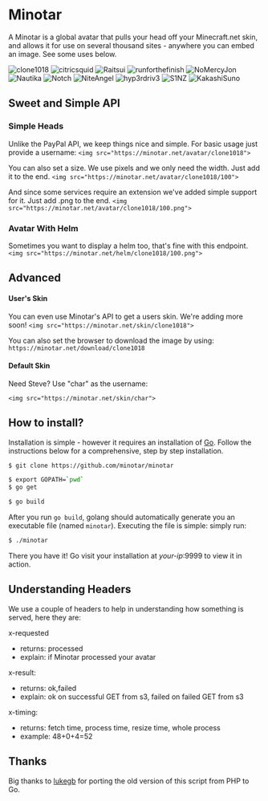 # Minotar

A Minotar is a global avatar that pulls your head off your Minecraft.net skin, and allows it for use on several thousand sites - anywhere you can embed an image. See some uses below.

![clone1018](https://minotar.net/avatar/clone1018/64)
![citricsquid](https://minotar.net/avatar/citricsquid/64)
![Raitsui](https://minotar.net/avatar/Raitsui/64)
![runforthefinish](https://minotar.net/avatar/runforthefinish/64)
![NoMercyJon](https://minotar.net/avatar/NoMercyJon/64)
![Nautika](https://minotar.net/avatar/Nautika/64)
![Notch](https://minotar.net/avatar/Notch/64)
![NiteAngel](https://minotar.net/helm/NiteAngel/64)
![hyp3rdriv3](https://minotar.net/helm/hyp3rdriv3/64)
![S1NZ](https://minotar.net/helm/S1NZ/64)
![KakashiSuno](https://minotar.net/helm/KakashiSuno/64)

## Sweet and Simple API

### Simple Heads
Unlike the PayPal API, we keep things nice and simple. For basic usage just provide a username:
`<img src="https://minotar.net/avatar/clone1018">`

You can also set a size. We use pixels and we only need the width. Just add it to the end.
`<img src="https://minotar.net/avatar/clone1018/100">`

And since some services require an extension we've added simple support for it. Just add .png to the end.
`<img src="https://minotar.net/avatar/clone1018/100.png">`

### Avatar With Helm
Sometimes you want to display a helm too, that's fine with this endpoint.
`<img src="https://minotar.net/helm/clone1018/100.png">`


## Advanced

#### User's Skin
You can even use Minotar's API to get a users skin. We're adding more soon!
`<img src="https://minotar.net/skin/clone1018">`

You can also set the browser to download the image by using:
`https://minotar.net/download/clone1018`

#### Default Skin
Need Steve? Use "char" as the username:

`<img src="https://minotar.net/skin/char">`

## How to install?
Installation is simple - however it requires an installation of [Go](http://golang.org). Follow the instructions below for a comprehensive, step by step installation.
```bash
$ git clone https://github.com/minotar/minotar

$ export GOPATH=`pwd`
$ go get

$ go build
```
After you run `go build`, golang should automatically generate you an executable file (named `minotar`). Executing the file is simple: simply run:
```bash
$ ./minotar
```
There you have it! Go visit your installation at *your-ip*:9999 to view it in action.

## Understanding Headers
We use a couple of headers to help in understanding how something is served, here they are:

x-requested

- returns: processed
- explain: if Minotar processed your avatar

x-result:

- returns: ok,failed
- explain: ok on successful GET from s3, failed on failed GET from s3

x-timing:

- returns: fetch time, process time, resize time, whole process
- example: 48+0+4=52

## Thanks
Big thanks to [lukegb](https://github.com/lukegb) for porting the old version of this script from PHP to Go.
